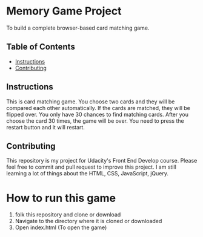 # Memory Game Project
To build a complete browser-based card matching game.

## Table of Contents

* [Instructions](#instructions)
* [Contributing](#contributing)

## Instructions

This is card matching game. You choose two cards and they will be compared each other automatically.
If the cards are matched, they will be flipped over. You only have 30 chances to find matching cards. After you choose the card 30 times, the game will be over. You need to press the restart button and it will restart.   

## Contributing

This repository is my project for Udacity's Front End Develop course. Please feel free to commit and pull request to improve this project. I am still learning a lot of things about the HTML, CSS, JavaScript, jQuery.

# How to run this game

1. folk this repository and clone or download
2. Navigate to the directory where it is cloned or downloaded
3. Open index.html (To open the game) 
